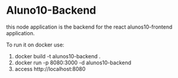 # Aluno10-Backend

this node application is the backend for the react alunos10-frontend application.

To run it on docker use:

1. docker build -t alunos10-backend .
2. docker run -p 8080:3000 -d alunos10-backend
3. access http://localhost:8080
